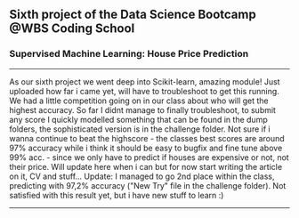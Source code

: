 ## Sixth project of the Data Science Bootcamp @WBS Coding School
### Supervised Machine Learning: House Price Prediction

---

As our sixth project we went deep into Scikit-learn, amazing module! Just uploaded how far i came yet, will have to troubleshoot to get this running.
We had a little competition going on in our class about who will get the highest accuracy. So far I didnt manage to finally troubleshoot, to submit any score I quickly modelled something that can be found in the dump folders, the sophisticated version is in the challenge folder. Not sure if i wanna continue to beat the highscore - the classes best scores are around 97% accuracy while i think it should be easy to bugfix and fine tune above 99% acc. - since we only have to predict if houses are expensive or not, not their price. Will update here when i can but for now start writing the article on it, CV and stuff...
Update: I managed to go 2nd place within the class, predicting with 97,2% accuracy ("New Try" file in the challenge folder). Not satisfied with this result yet, but i have new stuff to learn :)

---
